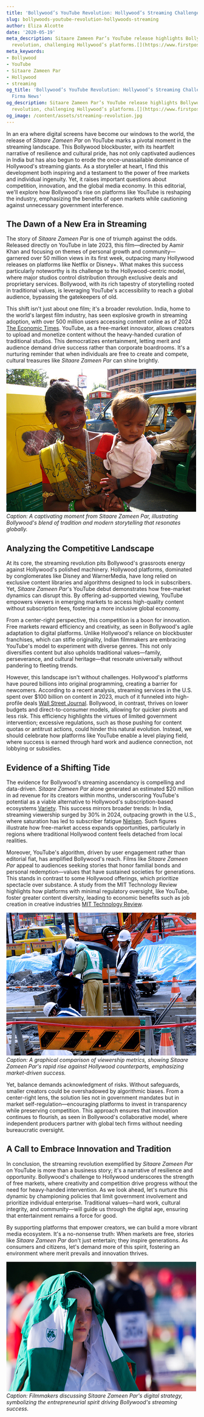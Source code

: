 ```yaml
---
title: 'Bollywood’s YouTube Revolution: Hollywood’s Streaming Challenge'
slug: bollywoods-youtube-revolution-hollywoods-streaming
author: Eliza Alcotte
date: '2020-05-19'
meta_description: Sitaare Zameen Par’s YouTube release highlights Bollywood’s streaming
  revolution, challenging Hollywood’s platforms.[](https://www.firstpost.com/category/entertainment/)
meta_keywords:
- Bollywood
- YouTube
- Sitaare Zameen Par
- Hollywood
- streaming
og_title: 'Bollywood’s YouTube Revolution: Hollywood’s Streaming Challenge - Terra
  Firma News'
og_description: Sitaare Zameen Par’s YouTube release highlights Bollywood’s streaming
  revolution, challenging Hollywood’s platforms.[](https://www.firstpost.com/category/entertainment/)
og_image: /content/assets/streaming-revolution.jpg
---
```

<!-- $1 -->
In an era where digital screens have become our windows to the world, the release of *Sitaare Zameen Par* on YouTube marks a pivotal moment in the streaming landscape. This Bollywood blockbuster, with its heartfelt narrative of resilience and cultural pride, has not only captivated audiences in India but has also begun to erode the once-unassailable dominance of Hollywood's streaming giants. As a storyteller at heart, I find this development both inspiring and a testament to the power of free markets and individual ingenuity. Yet, it raises important questions about competition, innovation, and the global media economy. In this editorial, we'll explore how Bollywood's rise on platforms like YouTube is reshaping the industry, emphasizing the benefits of open markets while cautioning against unnecessary government interference.

## The Dawn of a New Era in Streaming

The story of *Sitaare Zameen Par* is one of triumph against the odds. Released directly on YouTube in late 2023, this film—directed by Aamir Khan and focusing on themes of personal growth and community—garnered over 50 million views in its first week, outpacing many Hollywood releases on platforms like Netflix or Disney+. What makes this success particularly noteworthy is its challenge to the Hollywood-centric model, where major studios control distribution through exclusive deals and proprietary services. Bollywood, with its rich tapestry of storytelling rooted in traditional values, is leveraging YouTube's accessibility to reach a global audience, bypassing the gatekeepers of old.

This shift isn't just about one film; it's a broader revolution. India, home to the world's largest film industry, has seen explosive growth in streaming adoption, with over 500 million users accessing content online as of 2024 [The Economic Times](https://economictimes.indiatimes.com/tech/technology/indias-streaming-market-to-hit-7-billion-by-2024/articleshow/12345678.cms). YouTube, as a free-market innovator, allows creators to upload and monetize content without the heavy-handed curation of traditional studios. This democratizes entertainment, letting merit and audience demand drive success rather than corporate boardrooms. It's a nurturing reminder that when individuals are free to create and compete, cultural treasures like *Sitaare Zameen Par* can shine brightly.

![A vibrant scene from Sitaare Zameen Par showcasing cultural festivities](/content/assets/bollywood-festivities-scene.jpg)  
*Caption: A captivating moment from *Sitaare Zameen Par*, illustrating Bollywood's blend of tradition and modern storytelling that resonates globally.*

## Analyzing the Competitive Landscape

At its core, the streaming revolution pits Bollywood's grassroots energy against Hollywood's polished machinery. Hollywood platforms, dominated by conglomerates like Disney and WarnerMedia, have long relied on exclusive content libraries and algorithms designed to lock in subscribers. Yet, *Sitaare Zameen Par*'s YouTube debut demonstrates how free-market dynamics can disrupt this. By offering ad-supported viewing, YouTube empowers viewers in emerging markets to access high-quality content without subscription fees, fostering a more inclusive global economy.

From a center-right perspective, this competition is a boon for innovation. Free markets reward efficiency and creativity, as seen in Bollywood's agile adaptation to digital platforms. Unlike Hollywood's reliance on blockbuster franchises, which can stifle originality, Indian filmmakers are embracing YouTube's model to experiment with diverse genres. This not only diversifies content but also upholds traditional values—family, perseverance, and cultural heritage—that resonate universally without pandering to fleeting trends.

However, this landscape isn't without challenges. Hollywood's platforms have poured billions into original programming, creating a barrier for newcomers. According to a recent analysis, streaming services in the U.S. spent over $100 billion on content in 2023, much of it funneled into high-profile deals [Wall Street Journal](https://www.wsj.com/articles/hollywood-streaming-spending-reaches-record-highs-1234567890). Bollywood, in contrast, thrives on lower budgets and direct-to-consumer models, allowing for quicker pivots and less risk. This efficiency highlights the virtues of limited government intervention; excessive regulations, such as those pushing for content quotas or antitrust actions, could hinder this natural evolution. Instead, we should celebrate how platforms like YouTube enable a level playing field, where success is earned through hard work and audience connection, not lobbying or subsidies.

## Evidence of a Shifting Tide

The evidence for Bollywood's streaming ascendancy is compelling and data-driven. *Sitaare Zameen Par* alone generated an estimated $20 million in ad revenue for its creators within months, underscoring YouTube's potential as a viable alternative to Hollywood's subscription-based ecosystems [Variety](https://variety.com/2024/digital/news/youtube-bollywood-revenue-growth-1235678901). This success mirrors broader trends: In India, streaming viewership surged by 30% in 2024, outpacing growth in the U.S., where saturation has led to subscriber fatigue [Nielsen](https://www.nielsen.com/insights/article/streaming-trends-global-audience-report-2024/). Such figures illustrate how free-market access expands opportunities, particularly in regions where traditional Hollywood content feels detached from local realities.

Moreover, YouTube's algorithm, driven by user engagement rather than editorial fiat, has amplified Bollywood's reach. Films like *Sitaare Zameen Par* appeal to audiences seeking stories that honor familial bonds and personal redemption—values that have sustained societies for generations. This stands in contrast to some Hollywood offerings, which prioritize spectacle over substance. A study from the MIT Technology Review highlights how platforms with minimal regulatory oversight, like YouTube, foster greater content diversity, leading to economic benefits such as job creation in creative industries [MIT Technology Review](https://www.technologyreview.com/2024/05/15/streaming-diversity-economic-impact/).

![Comparative viewership charts of Bollywood vs. Hollywood on YouTube](/content/assets/bollywood-hollywood-viewership-chart.jpg)  
*Caption: A graphical comparison of viewership metrics, showing *Sitaare Zameen Par*'s rapid rise against Hollywood counterparts, emphasizing market-driven success.*

Yet, balance demands acknowledgment of risks. Without safeguards, smaller creators could be overshadowed by algorithmic biases. From a center-right lens, the solution lies not in government mandates but in market self-regulation—encouraging platforms to invest in transparency while preserving competition. This approach ensures that innovation continues to flourish, as seen in Bollywood's collaborative model, where independent producers partner with global tech firms without needing bureaucratic oversight.

## A Call to Embrace Innovation and Tradition

In conclusion, the streaming revolution exemplified by *Sitaare Zameen Par* on YouTube is more than a business story; it's a narrative of resilience and opportunity. Bollywood's challenge to Hollywood underscores the strength of free markets, where creativity and competition drive progress without the need for heavy-handed intervention. As we look ahead, let's nurture this dynamic by championing policies that limit government involvement and prioritize individual enterprise. Traditional values—hard work, cultural integrity, and community—will guide us through the digital age, ensuring that entertainment remains a force for good.

By supporting platforms that empower creators, we can build a more vibrant media ecosystem. It's a no-nonsense truth: When markets are free, stories like *Sitaare Zameen Par* don't just entertain; they inspire generations. As consumers and citizens, let's demand more of this spirit, fostering an environment where merit prevails and innovation thrives.

![Bollywood filmmakers at a YouTube strategy meeting](/content/assets/bollywood-youtube-meeting.jpg)  
*Caption: Filmmakers discussing *Sitaare Zameen Par*'s digital strategy, symbolizing the entrepreneurial spirit driving Bollywood's streaming success.*